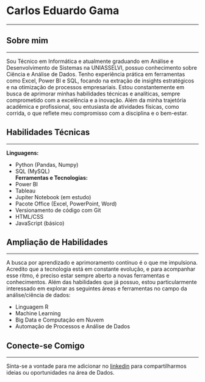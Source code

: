 # Carlos Eduardo Gama  
---
## Sobre mim   
---
Sou Técnico em Informática e atualmente graduando em Análise e Desenvolvimento de Sistemas na UNIASSELVI, possuo conhecimento sobre Ciência e Análise de Dados. Tenho experiência prática em ferramentas como Excel, Power BI e SQL, focando na extração de insights estratégicos e na otimização de processos empresariais. Estou constantemente em busca de aprimorar minhas habilidades técnicas e analíticas, sempre comprometido com a excelência e a inovação. Além da minha trajetória acadêmica e profissional, sou entusiasta de atividades físicas, como corrida, o que reflete meu compromisso com a disciplina e o bem-estar.  
## Habilidades Técnicas  
---  
**Linguagens:**    
   * Python (Pandas, Numpy)  
   * SQL (MySQL)    
**Ferramentas e Tecnologias:**      
   * Power BI  
   * Tableau  
   * Jupiter Notebook (em estudo)  
   * Pacote Office (Excel, PowerPoint, Word)  
   * Versionamento de código com Git  
   * HTML/CSS   
   * JavaScript (básico)    
## Ampliação de Habilidades
---
A busca por aprendizado e aprimoramento contínuo é o que me impulsiona. Acredito que a tecnologia está em constante evolução, e para acompanhar esse ritmo, é preciso estar sempre aberto a novas ferramentas e conhecimentos. Além das habilidades que já possuo, estou particularmente interessado em explorar as seguintes áreas e ferramentas no campo da análise/ciência de dados:      
* Linguagem R  
* Machine Learning   
* Big Data e Computação em Nuvem   
* Automação de Processos e Análise de Dados    
## Conecte-se Comigo   
---
Sinta-se a vontade para me adicionar no [linkedin](www.linkedin.com/in/carlos-eduardo-g-santos-54099b183) para compartilharmos ideias ou oportunidades na área de Dados.




<!--
**carlouardo/carlouardo** is a ✨ _special_ ✨ repository because its `README.md` (this file) appears on your GitHub profile.

Here are some ideas to get you started:

- 🔭 I’m currently working on ...
- 🌱 I’m currently learning ...
- 👯 I’m looking to collaborate on ...
- 🤔 I’m looking for help with ...
- 💬 Ask me about ...
- 📫 How to reach me: ...
- 😄 Pronouns: ...
- ⚡ Fun fact: ...
-->
